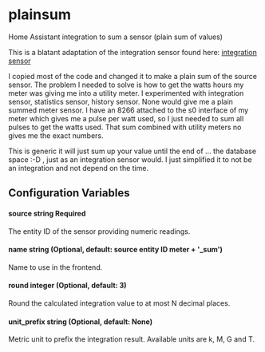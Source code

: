 # plainsum
Home Assistant integration to sum a sensor (plain sum of values)

This is a blatant adaptation of the integration sensor found here:
[integration sensor](https://www.home-assistant.io/integrations/integration/)

I copied most of the code and changed it to make a plain sum of the source sensor.
The problem I needed to solve is how to get the watts hours my meter was giving me into a utility meter. I experimented with integration sensor, statistics sensor, history sensor. None would give me a plain summed meter sensor. I have an 8266 attached to the s0 interface of my meter which gives me a pulse per watt used, so I just needed to sum all pulses to get the watts used. That sum combined with utility meters no gives me the exact numbers.

This is generic it will just sum up your value until the end of ... the database space :-D , just as an integration sensor would. I just simplified it to not be an integration and not depend on the time.

## Configuration Variables

#### source string Required
The entity ID of the sensor providing numeric readings.

#### name string (Optional, default: source entity ID meter + '_sum')
Name to use in the frontend.

#### round integer (Optional, default: 3)
Round the calculated integration value to at most N decimal places.

#### unit_prefix string (Optional, default: None)
Metric unit to prefix the integration result. Available units are k, M, G and T.